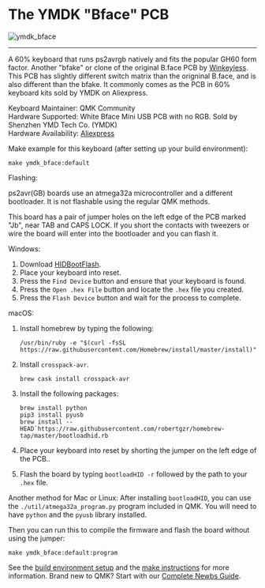 # The YMDK "Bface" PCB

![ymdk_bface](https://i.imgur.com/qhFxN0g.jpg)

-------

A 60% keyboard that runs ps2avrgb natively and fits the popular GH60 form factor. Another "bfake" or clone of the original B.face PCB by [Winkeyless](https://winkeyless.kr/product/b-face-x2-pcb/). This PCB has slightly different switch matrix than the origninal B.face, and is also different than the bfake. It commonly comes as the PCB in 60% keyboard kits sold by YMDK on Aliexpress.

Keyboard Maintainer: QMK Community  
Hardware Supported: White Bface Mini USB PCB with no RGB. Sold by Shenzhen YMD Tech Co. (YMDK)   
Hardware Availability: [Aliexpress](https://www.aliexpress.com/item/32799437588.html)  

Make example for this keyboard (after setting up your build environment):

    make ymdk_bface:default

Flashing:

ps2avr(GB) boards use an atmega32a microcontroller and a different bootloader. It is not flashable using the regular QMK methods. 

This board has a pair of jumper holes on the left edge of the PCB marked "Jb", near TAB and CAPS LOCK. If you short the contacts with tweezers or wire the board will enter into the bootloader and you can flash it.

Windows: 
1. Download [HIDBootFlash](http://vusb.wikidot.com/project:hidbootflash).
2. Place your keyboard into reset. 
3. Press the `Find Device` button and ensure that your keyboard is found.
4. Press the `Open .hex File` button and locate the `.hex` file you created.
5. Press the `Flash Device` button and wait for the process to complete. 

macOS:
1. Install homebrew by typing the following:   
    ```
    /usr/bin/ruby -e "$(curl -fsSL https://raw.githubusercontent.com/Homebrew/install/master/install)"
    ```
2. Install `crosspack-avr`.  
    ```
    brew cask install crosspack-avr
    ```
3. Install the following packages:
    ```
    brew install python
    pip3 install pyusb
    brew install --HEAD`https://raw.githubusercontent.com/robertgzr/homebrew-tap/master/bootloadhid.rb
    ```

4. Place your keyboard into reset by shorting the jumper on the left edge of the PCB.. 
5. Flash the board by typing `bootloadHID -r` followed by the path to your `.hex` file. 

Another method for Mac or Linux:
After installing `bootloadHID`, you can use the `./util/atmega32a_program.py` program included in QMK. You will need to have `python` and the `pyusb` library installed.

Then you can run this to compile the firmware and flash the board without using the jumper:
```
make ymdk_bface:default:program
```

See the [build environment setup](https://docs.qmk.fm/#/getting_started_build_tools) and the [make instructions](https://docs.qmk.fm/#/getting_started_make_guide) for more information. Brand new to QMK? Start with our [Complete Newbs Guide](https://docs.qmk.fm/#/newbs).
